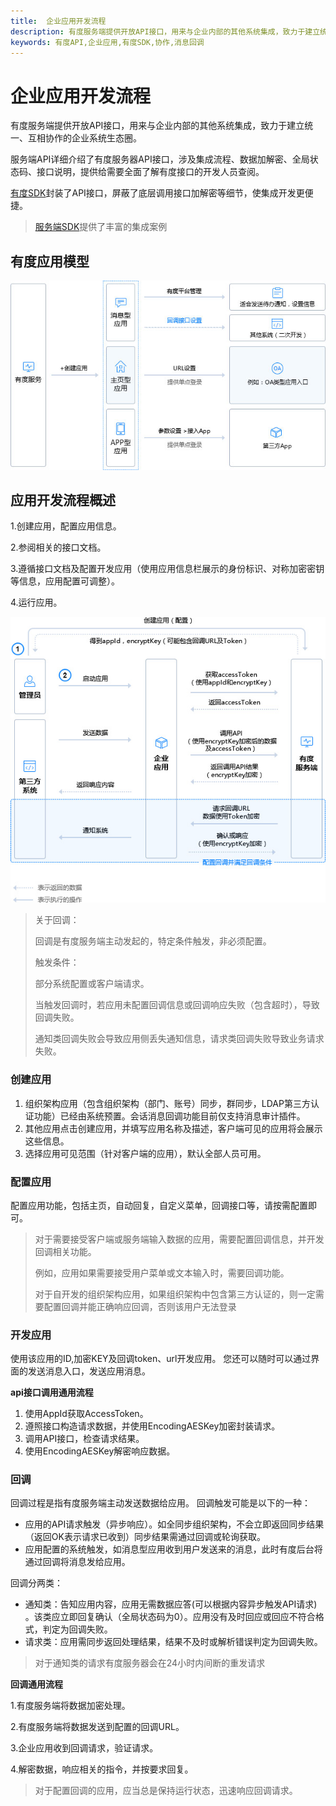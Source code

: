 ```yaml
---
title:  企业应用开发流程
description: 有度服务端提供开放API接口，用来与企业内部的其他系统集成，致力于建立统一、互相协作的企业系统生态圈。
keywords: 有度API,企业应用,有度SDK,协作,消息回调
---
```


# 企业应用开发流程

有度服务端提供开放API接口，用来与企业内部的其他系统集成，致力于建立统一、互相协作的企业系统生态圈。

服务端API详细介绍了有度服务器API接口，涉及集成流程、数据加解密、全局状态码、接口说明，提供给需要全面了解有度接口的开发人员查阅。

[有度SDK](https://github.com/youduim/youdu-sdk-java)封装了API接口，屏蔽了底层调用接口加解密等细节，使集成开发更便捷。

> [服务端SDK](b01_00001.md)提供了丰富的集成案例

## 有度应用模型

![img](res/c01_00001/p_flow2.jpg)

## 应用开发流程概述

1.创建应用，配置应用信息。

2.参阅相关的接口文档。

3.遵循接口文档及配置开发应用（使用应用信息栏展示的身份标识、对称加密密钥等信息，应用配置可调整）。

4.运行应用。

![img](res/c01_00003/p_flow.jpg)

> 关于回调：
>
> 回调是有度服务端主动发起的，特定条件触发，非必须配置。
>
> 触发条件：
>
> 部分系统配置或客户端请求。
>
> 当触发回调时，若应用未配置回调信息或回调响应失败（包含超时），导致回调失败。
>
> 通知类回调失败会导致应用侧丢失通知信息，请求类回调失败导致业务请求失败。

### 创建应用

1. 组织架构应用（包含组织架构（部门、账号）同步，群同步，LDAP第三方认证功能）已经由系统预置。会话消息回调功能目前仅支持消息审计插件。
2. 其他应用点击创建应用，并填写应用名称及描述，客户端可见的应用将会展示这些信息。
3. 选择应用可见范围（针对客户端的应用），默认全部人员可用。

### 配置应用

配置应用功能，包括主页，自动回复，自定义菜单，回调接口等，请按需配置即可。

> 对于需要接受客户端或服务端输入数据的应用，需要配置回调信息，并开发回调相关功能。
>
> 例如，应用如果需要接受用户菜单或文本输入时，需要回调功能。
>
> 对于自开发的组织架构应用，如果组织架构中包含第三方认证的，则一定需要配置回调并能正确响应回调，否则该用户无法登录

### 开发应用

使用该应用的ID,加密KEY及回调token、url开发应用。
您还可以随时可以通过界面的发送消息入口，发送应用消息。

**api接口调用通用流程**

1. 使用AppId获取AccessToken。
2. 遵照接口构造请求数据，并使用EncodingAESKey加密封装请求。
3. 调用API接口，检查请求结果。
4. 使用EncodingAESKey解密响应数据。

### 回调

回调过程是指有度服务端主动发送数据给应用。
回调触发可能是以下的一种：

- 应用的API请求触发（异步响应）。如全同步组织架构，不会立即返回同步结果（返回OK表示请求已收到）同步结果需通过回调或轮询获取。
- 应用配置的系统触发，如消息型应用收到用户发送来的消息，此时有度后台将通过回调将消息发给应用。

回调分两类：

- 通知类：告知应用内容，应用无需数据应答(可以根据内容异步触发API请求) 。该类应立即回复确认（全局状态码为0）。应用没有及时回应或回应不符合格式，判定为回调失败。
- 请求类：应用需同步返回处理结果，结果不及时或解析错误判定为回调失败。

> 对于通知类的请求有度服务器会在24小时内间断的重发请求

**回调通用流程**

1.有度服务端将数据加密处理。

2.有度服务端将数据发送到配置的回调URL。

3.企业应用收到回调请求，验证请求。

4.解密数据，响应相关的指令，并按要求回复。

> 对于配置回调的应用，应当总是保持运行状态，迅速响应回调请求。

